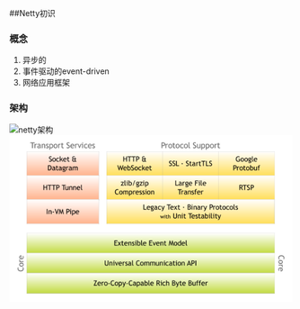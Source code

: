 ##Netty初识  
### 概念
1. 异步的  
2. 事件驱动的event-driven  
3. 网络应用框架  
### 架构
![netty架构](https://netty.io/images/components.png)
![netty架构](Netty//picture//components.png)
